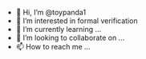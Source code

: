 - 👋 Hi, I’m @toypanda1
- 👀 I’m interested in formal verification
- 🌱 I’m currently learning ...
- 💞️ I’m looking to collaborate on ...
- 📫 How to reach me ...

<!---
toypanda1/toypanda1 is a ✨ special ✨ repository because its `README.md` (this file) appears on your GitHub profile.
You can click the Preview link to take a look at your changes.
--->
